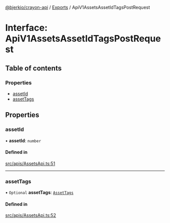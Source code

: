 [@bjerkio/crayon-api](../README.md) / [Exports](../modules.md) / ApiV1AssetsAssetIdTagsPostRequest

# Interface: ApiV1AssetsAssetIdTagsPostRequest

## Table of contents

### Properties

- [assetId](ApiV1AssetsAssetIdTagsPostRequest.md#assetid)
- [assetTags](ApiV1AssetsAssetIdTagsPostRequest.md#assettags)

## Properties

### assetId

• **assetId**: `number`

#### Defined in

[src/apis/AssetsApi.ts:51](https://github.com/bjerkio/crayon-api-js/blob/22cd66d/src/apis/AssetsApi.ts#L51)

___

### assetTags

• `Optional` **assetTags**: [`AssetTags`](AssetTags.md)

#### Defined in

[src/apis/AssetsApi.ts:52](https://github.com/bjerkio/crayon-api-js/blob/22cd66d/src/apis/AssetsApi.ts#L52)
